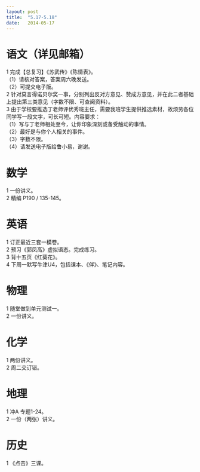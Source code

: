 ```yaml
---
layout: post
title:  "5.17-5.18"
date:   2014-05-17
---
```


语文（详见邮箱）
====
1 完成【总复习】《苏武传》《陈情表》。  
（1）请核对答案，答案周六晚发送。  
（2）可提交电子版。  
2 针对莫言得诺贝尔奖一事，分别列出反对方意见、赞成方意见，并在此二者基础上提出第三类意见（字数不限、可查阅资料）。  
3 由于学校要推选丁老师评优秀班主任，需要我班学生提供推选素材，故烦劳各位同学写一段文字，可长可短。内容要求：  
（1）写与丁老师相处至今，让你印象深刻或备受触动的事情。  
（2）最好是与你个人相关的事件。  
（3）字数不限。  
（4）请发送电子版给鲁小易，谢谢。  

数学
====
1 一份讲义。  
2 精编 P190 / 135-145。  
 
英语
====
1 订正最近三套一模卷。  
2 预习《郭凤高》虚拟语态。完成练习。  
3 背十五页《红葵花》。  
4 下周一默写牛津U4，包括课本、《伴》、笔记内容。  

物理
====
1 随堂做到单元测试一。  
2 一份讲义。  

化学
====
1 两份讲义。  
2 周二交订错。  

地理
====
1 冲A 专题1-24。  
2 一份（两张）讲义。  

历史
====
1 《点击》三课。  
